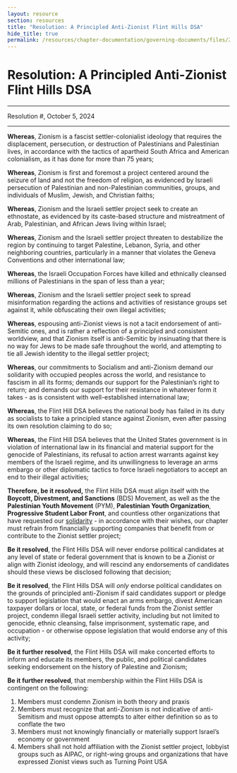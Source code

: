 ```yaml
---
layout: resource
section: resources
title: "Resolution: A Principled Anti-Zionist Flint Hills DSA"
hide_title: true
permalink: /resources/chapter-documentation/governing-documents/files/2024-10-05-resolution/
---
```


# Resolution: A Principled Anti-Zionist Flint Hills DSA

***

Resolution #, October 5, 2024

***

**Whereas**, Zionism is a fascist settler-colonialist ideology that requires the displacement, persecution, or destruction of Palestinians and Palestinian lives, in accordance with the tactics of apartheid South Africa and American colonialism, as it has done for more than 75 years;

**Whereas**, Zionism is first and foremost a project centered around the seizure of land and not the freedom of religion, as evidenced by Israeli persecution of Palestinian and non-Palestinian communities, groups, and individuals of Muslim, Jewish, and Christian faiths;

**Whereas**, Zionism and the Israeli settler project seek to create an ethnostate, as evidenced by its caste-based structure and mistreatment of Arab, Palestinian, and African Jews living within Israel;

**Whereas**, Zionism and the Israeli settler project threaten to destabilize the region by continuing to target Palestine, Lebanon, Syria, and other neighboring countries, particularly in a manner that violates the Geneva Conventions and other international law;

**Whereas**, the Israeli Occupation Forces have killed and ethnically cleansed millions of Palestinians in the span of less than a year;

**Whereas**, Zionism and the Israeli settler project seek to spread misinformation regarding the actions and activities of resistance groups set against it, while obfuscating their own illegal activities;

**Whereas**, espousing anti-Zionist views is not a tacit endorsement of anti-Semitic ones, and is rather a reflection of a principled and consistent worldview, and that Zionism itself is anti-Semitic by insinuating that there is no way for Jews to be made safe throughout the world, and attempting to tie all Jewish identity to the illegal settler project;

**Whereas**, our commitments to Socialism and anti-Zionism demand our solidarity with occupied peoples across the world, and resistance to fascism in all its forms; demands our support for the Palestinian’s right to return; and demands our support for their resistance in whatever form it takes \- as is consistent with well-established international law;

**Whereas**, the Flint Hill DSA believes the national body has failed in its duty as socialists to take a principled stance against Zionism, even after passing its own resolution claiming to do so;

**Whereas**, the Flint Hill DSA believes that the United States government is in violation of international law in its financial and material support for the genocide of Palestinians, its refusal to action arrest warrants against key members of the Israeli regime, and its unwillingness to leverage an arms embargo or other diplomatic tactics to force Israeli negotiators to accept an end to their illegal activities;

**Therefore, be it resolved,** the Flint Hills DSA must align itself with the **Boycott, Divestment, and Sanctions** (BDS) Movement, as well as the the **Palestinian Youth Movement** (PYM), **Palestinian Youth Organization**, **Progressive Student Labor Front**, and countless other organizations that have requested our [solidarity](https://palestinianyouthmovement.com/support-dsa-working-group) \- in accordance with their wishes, our chapter must refrain from financially supporting companies that benefit from or contribute to the Zionist settler project;

**Be it resolved**, the Flint Hills DSA will never endorse political candidates at any level of state or federal government that is known to be a Zionist or align with Zionist ideology, and will rescind any endorsements of candidates should these views be disclosed following that decision;

**Be it resolved**, the Flint Hills DSA will *only* endorse political candidates on the grounds of principled anti-Zionism if said candidates support or pledge to support legislation that would enact an arms embargo, divest American taxpayer dollars or local, state, or federal funds from the Zionist settler project, condemn illegal Israeli settler activity, including but not limited to genocide, ethnic cleansing, false imprisonment, systematic rape, and occupation \- or otherwise oppose legislation that would endorse any of this activity;

**Be it further resolved**, the Flint Hills DSA will make concerted efforts to inform and educate its members, the public, and political candidates seeking endorsement on the history of Palestine and Zionism;

**Be it further resolved**, that membership within the Flint Hills DSA is contingent on the following: 

1. Members must condemn Zionism in both theory and praxis  
2. Members must recognize that anti-Zionism is not indicative of anti-Semitism and must oppose attempts to alter either definition so as to conflate the two  
3. Members must not knowingly financially or materially support Israel’s economy or government  
4. Members shall not hold affiliation with the Zionist settler project, lobbyist groups such as AIPAC, or right-wing groups and organizations that have expressed Zionist views such as Turning Point USA
